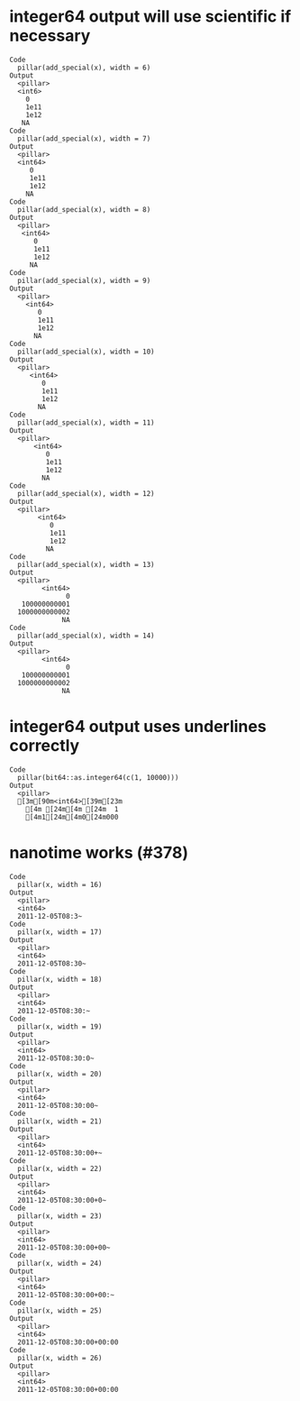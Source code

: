 # integer64 output will use scientific if necessary

    Code
      pillar(add_special(x), width = 6)
    Output
      <pillar>
      <int6>
        0   
        1e11
        1e12
       NA   
    Code
      pillar(add_special(x), width = 7)
    Output
      <pillar>
      <int64>
         0   
         1e11
         1e12
        NA   
    Code
      pillar(add_special(x), width = 8)
    Output
      <pillar>
       <int64>
          0   
          1e11
          1e12
         NA   
    Code
      pillar(add_special(x), width = 9)
    Output
      <pillar>
        <int64>
           0   
           1e11
           1e12
          NA   
    Code
      pillar(add_special(x), width = 10)
    Output
      <pillar>
         <int64>
            0   
            1e11
            1e12
           NA   
    Code
      pillar(add_special(x), width = 11)
    Output
      <pillar>
          <int64>
             0   
             1e11
             1e12
            NA   
    Code
      pillar(add_special(x), width = 12)
    Output
      <pillar>
           <int64>
              0   
              1e11
              1e12
             NA   
    Code
      pillar(add_special(x), width = 13)
    Output
      <pillar>
            <int64>
                  0
       100000000001
      1000000000002
                 NA
    Code
      pillar(add_special(x), width = 14)
    Output
      <pillar>
            <int64>
                  0
       100000000001
      1000000000002
                 NA

# integer64 output uses underlines correctly

    Code
      pillar(bit64::as.integer64(c(1, 10000)))
    Output
      <pillar>
      [3m[90m<int64>[39m[23m
        [4m [24m[4m [24m  1
        [4m1[24m[4m0[24m000

# nanotime works (#378)

    Code
      pillar(x, width = 16)
    Output
      <pillar>
      <int64>         
      2011-12-05T08:3~
    Code
      pillar(x, width = 17)
    Output
      <pillar>
      <int64>          
      2011-12-05T08:30~
    Code
      pillar(x, width = 18)
    Output
      <pillar>
      <int64>           
      2011-12-05T08:30:~
    Code
      pillar(x, width = 19)
    Output
      <pillar>
      <int64>            
      2011-12-05T08:30:0~
    Code
      pillar(x, width = 20)
    Output
      <pillar>
      <int64>             
      2011-12-05T08:30:00~
    Code
      pillar(x, width = 21)
    Output
      <pillar>
      <int64>              
      2011-12-05T08:30:00+~
    Code
      pillar(x, width = 22)
    Output
      <pillar>
      <int64>               
      2011-12-05T08:30:00+0~
    Code
      pillar(x, width = 23)
    Output
      <pillar>
      <int64>                
      2011-12-05T08:30:00+00~
    Code
      pillar(x, width = 24)
    Output
      <pillar>
      <int64>                 
      2011-12-05T08:30:00+00:~
    Code
      pillar(x, width = 25)
    Output
      <pillar>
      <int64>                  
      2011-12-05T08:30:00+00:00
    Code
      pillar(x, width = 26)
    Output
      <pillar>
      <int64>                  
      2011-12-05T08:30:00+00:00

